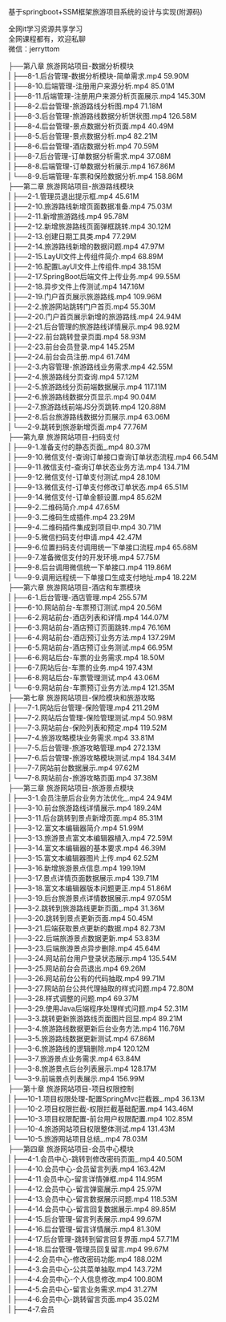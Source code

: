基于springboot+SSM框架旅游项目系统的设计与实现(附源码)

全网it学习资源共享学习<br>全网课程都有，欢迎私聊<br>微信：jerryttom<br>

├──第八章 旅游网站项目-数据分析模块<br> | ├──8-1.后台管理-数据分析模块-简单需求.mp4 59.90M<br> | ├──8-10.后端管理-注册用户来源分析.mp4 85.01M<br> | ├──8-11.后端管理-注册用户来源分析页面展示.mp4 145.30M<br> | ├──8-2.后台管理-旅游路线分析图.mp4 71.18M<br> | ├──8-3.后台管理-旅游路线数据分析饼状图.mp4 126.58M<br> | ├──8-4.后台管理-景点数据分析页面.mp4 40.49M<br> | ├──8-5.后台管理-景点数据分析.mp4 82.21M<br> | ├──8-6.后台管理-酒店数据分析.mp4 70.59M<br> | ├──8-7.后台管理-订单数据分析需求.mp4 37.08M<br> | ├──8-8.后端管理-订单数据分析展示.mp4 167.86M<br> | └──8-9.后端管理-车票和保险数据分析.mp4 158.86M<br> ├──第二章 旅游网站项目-旅游路线模块<br> | ├──2-1.管理员退出提示框.mp4 45.61M<br> | ├──2-10.旅游路线新增页面数据准备.mp4 75.03M<br> | ├──2-11.新增旅游路线.mp4 95.78M<br> | ├──2-12.新增旅游路线页面弹框跳转.mp4 30.12M<br> | ├──2-13.创建日期工具类.mp4 77.29M<br> | ├──2-14.旅游路线新增的数据问题.mp4 47.97M<br> | ├──2-15.LayUI文件上传组件简介.mp4 68.89M<br> | ├──2-16.配置LayUI文件上传组件.mp4 38.15M<br> | ├──2-17.SpringBoot后端文件上传业务.mp4 99.55M<br> | ├──2-18.异步文件上传测试.mp4 147.16M<br> | ├──2-19.门户首页展示旅游路线.mp4 109.96M<br> | ├──2-2.旅游网站跳转门户首页.mp4 55.30M<br> | ├──2-20.门户首页展示新增的旅游路线.mp4 24.94M<br> | ├──2-21.后台管理的旅游路线详情展示.mp4 98.92M<br> | ├──2-22.前台跳转登录页面.mp4 58.93M<br> | ├──2-23.前台会员登录.mp4 145.25M<br> | ├──2-24.前台会员注册.mp4 61.74M<br> | ├──2-3.内容管理-旅游路线业务需求.mp4 42.55M<br> | ├──2-4.旅游路线分页查询.mp4 57.12M<br> | ├──2-5.旅游路线分页前端数据展示.mp4 117.11M<br> | ├──2-6.旅游路线数据分页显示.mp4 90.04M<br> | ├──2-7.旅游路线前端JS分页跳转.mp4 120.88M<br> | ├──2-8.后台旅游路线数据分页展示.mp4 63.06M<br> | └──2-9.跳转到旅游新增页面.mp4 77.76M<br> ├──第九章 旅游网站项目-扫码支付<br> | ├──9-1.准备支付的静态页面_.mp4 80.37M<br> | ├──9-10.微信支付-查询订单接口查询订单状态流程.mp4 66.54M<br> | ├──9-11.微信支付-查询订单状态业务方法.mp4 134.71M<br> | ├──9-12.微信支付-订单支付测试.mp4 28.10M<br> | ├──9-13.微信支付-订单支付修改订单状态.mp4 65.51M<br> | ├──9-14.微信支付-订单金额设置.mp4 85.62M<br> | ├──9-2.二维码简介.mp4 47.65M<br> | ├──9-3.二维码生成插件.mp4 23.29M<br> | ├──9-4.二维码插件集成到项目中.mp4 30.71M<br> | ├──9-5.微信扫码支付申请.mp4 42.47M<br> | ├──9-6.位置扫码支付调用统一下单接口流程.mp4 65.68M<br> | ├──9-7.准备微信支付的开发环境.mp4 57.75M<br> | ├──9-8.后台调用微信统一下单接口.mp4 119.86M<br> | └──9-9.调用远程统一下单接口生成支付地址.mp4 18.22M<br> ├──第六章 旅游网站项目-酒店和车票模块<br> | ├──6-1.后台管理-酒店管理.mp4 255.57M<br> | ├──6-10.网站前台-车票预订测试.mp4 20.56M<br> | ├──6-2.网站前台-酒店列表和详情.mp4 144.07M<br> | ├──6-3.网站前台-酒店预订页面跳转.mp4 76.16M<br> | ├──6-4.网站前台-酒店预订业务方法.mp4 137.29M<br> | ├──6-5.网站前台-酒店预订业务测试.mp4 66.95M<br> | ├──6-6.网站后台-车票的业务需求.mp4 18.50M<br> | ├──6-7.网站后台-车票的业务.mp4 197.43M<br> | ├──6-8.网站后台-车票管理测试.mp4 43.06M<br> | └──6-9.网站前台-车票预订业务方法.mp4 121.35M<br> ├──第七章 旅游网站项目-保险模块和旅游攻略<br> | ├──7-1.网站后台管理-保险管理.mp4 211.29M<br> | ├──7-2.网站后台管理-保险管理测试.mp4 50.98M<br> | ├──7-3.网站前台-保险列表和预定.mp4 119.52M<br> | ├──7-4.旅游攻略模块业务需求.mp4 33.81M<br> | ├──7-5.后台管理-旅游攻略管理.mp4 272.13M<br> | ├──7-6.后台管理-旅游攻略模块测试.mp4 184.34M<br> | ├──7-7.网站前台数据展示.mp4 97.62M<br> | └──7-8.网站前台-旅游攻略页面.mp4 37.38M<br> ├──第三章 旅游网站项目-旅游景点模块<br> | ├──3-1.会员注册后台业务方法优化_.mp4 24.94M<br> | ├──3-10.前台旅游路线详情展示.mp4 189.24M<br> | ├──3-11.后台跳转到景点新增页面.mp4 85.31M<br> | ├──3-12.富文本编辑器简介.mp4 51.99M<br> | ├──3-13.旅游景点富文本编辑器植入.mp4 72.59M<br> | ├──3-14.富文本编辑器的基本要求.mp4 46.39M<br> | ├──3-15.富文本编辑器图片上传.mp4 62.52M<br> | ├──3-16.新增旅游景点信息.mp4 199.19M<br> | ├──3-17.景点详情页面数据展示.mp4 139.71M<br> | ├──3-18.富文本编辑器版本问题更正.mp4 51.86M<br> | ├──3-19.后台旅游景点详情数据展示.mp4 97.05M<br> | ├──3-2.跳转到旅游路线更新页面_.mp4 31.36M<br> | ├──3-20.跳转到景点更新页面.mp4 50.45M<br> | ├──3-21.后端获取景点更新的数据.mp4 82.73M<br> | ├──3-22.后端旅游景点数据更新.mp4 53.83M<br> | ├──3-23.后端旅游景点异步删除.mp4 45.64M<br> | ├──3-24.网站前台用户登录状态展示.mp4 135.54M<br> | ├──3-25.网站前台会员退出.mp4 69.26M<br> | ├──3-26.网站前台公有的代码抽取.mp4 99.71M<br> | ├──3-27.网站前台公共代理抽取的样式问题.mp4 72.80M<br> | ├──3-28.样式调整的问题.mp4 69.37M<br> | ├──3-29.使用Java后端程序处理样式问题.mp4 52.31M<br> | ├──3-3.跳转更新旅游路线页面图片回显.mp4 89.21M<br> | ├──3-4.旅游路线数据更新后台业务方法.mp4 116.76M<br> | ├──3-5.旅游路线数据更新测试.mp4 67.86M<br> | ├──3-6.旅游路线的逻辑删除.mp4 120.12M<br> | ├──3-7.旅游景点业务需求.mp4 63.84M<br> | ├──3-8.旅游景点后台列表展示.mp4 128.17M<br> | └──3-9.前端景点列表展示.mp4 156.99M<br> ├──第十章 旅游网站项目-项目权限控制<br> | ├──10-1.项目权限处理-配置SpringMvc拦截器_.mp4 36.13M<br> | ├──10-2.项目权限拦截-权限拦截基础配置.mp4 143.46M<br> | ├──10-3.项目权限配置-前台用户权限配置.mp4 102.85M<br> | ├──10-4.旅游网站项目权限整体测试.mp4 131.43M<br> | └──10-5.旅游网站项目总结_.mp4 78.03M<br> ├──第四章 旅游网站项目-会员中心模块<br> | ├──4-1.会员中心-跳转到修改密码页面_.mp4 40.50M<br> | ├──4-10.会员中心-会员留言列表.mp4 163.42M<br> | ├──4-11.会员中心-留言详情弹框.mp4 114.95M<br> | ├──4-12.会员中心-留言弹窗展示.mp4 25.97M<br> | ├──4-13.会员中心-留言数据展示问题.mp4 118.53M<br> | ├──4-14.会员中心-留言回复数据展示.mp4 89.85M<br> | ├──4-15.后台管理-留言列表展示.mp4 99.67M<br> | ├──4-16.后台管理-留言详情展示.mp4 81.30M<br> | ├──4-17.后台管理-跳转到留言回复界面.mp4 57.71M<br> | ├──4-18.后台管理-管理员回复留言.mp4 99.67M<br> | ├──4-2.会员中心-修改密码功能.mp4 188.02M<br> | ├──4-3.会员中心-公共菜单抽取.mp4 143.72M<br> | ├──4-4.会员中心-个人信息修改.mp4 100.80M<br> | ├──4-5.会员中心-留言业务需求.mp4 31.27M<br> | ├──4-6.会员中心-跳转留言页面.mp4 35.02M<br> | ├──4-7.会员